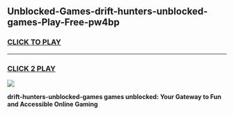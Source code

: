 
## Unblocked-Games-drift-hunters-unblocked-games-Play-Free-pw4bp
<h3>
<a href="https://premium76.site?title=drift-hunters-unblocked-games&ref=15A">CLICK TO PLAY</a></h3>
<hr>

<h3>
<a href="https://premium76.site?title=drift-hunters-unblocked-games&ref=15A">CLICK 2 PLAY</a>
  
</h3>

<a href="https://premium76.site?title=drift-hunters-unblocked-games&ref=15A"><img src="https://clearcache.store/games.png"></a>


**drift-hunters-unblocked-games games unblocked: Your Gateway to Fun and Accessible Online Gaming**
